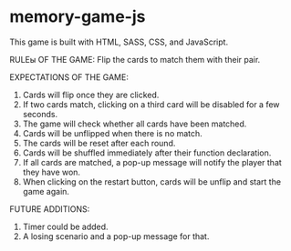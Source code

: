 # memory-game-js

This game is built with HTML, SASS, CSS, and JavaScript.

RULEы OF THE GAME:
Flip the cards to match them with their pair.

EXPECTATIONS OF THE GAME:

1. Cards will flip once they are clicked.
2. If two cards match, clicking on a third card will be disabled for a few seconds.
3. The game will check whether all cards have been matched.
4. Cards will be unflipped when there is no match.
5. The cards will be reset after each round.
6. Cards will be shuffled immediately after their function declaration.
7. If all cards are matched, a pop-up message will notify the player that they have won.
8. When clicking on the restart button, cards will be unflip and start the game again.

FUTURE ADDITIONS:

1. Timer could be added.
2. A losing scenario and a pop-up message for that.
